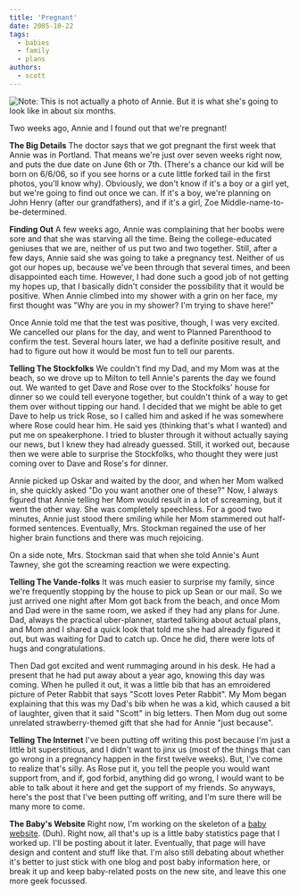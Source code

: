 ```yaml
---
title: 'Pregnant'
date: 2005-10-22
tags:
  - babies
  - family
  - plans
authors:
  - scott
---
```


![Note: This is not actually a photo of Annie. But it is what she's going to look like in about six months.](/images/pregnant.jpg "Note: This is not actually a photo of Annie. But it is what she's going to look like in about six months.")

Two weeks ago, Annie and I found out that we're pregnant!

**The Big Details** The doctor says that we got pregnant the first week that Annie was in Portland. That means we're just over seven weeks right now, and puts the due date on June 6th or 7th. (There's a chance our kid will be born on 6/6/06, so if you see horns or a cute little forked tail in the first photos, you'll know why). Obviously, we don't know if it's a boy or a girl yet, but we're going to find out once we can. If it's a boy, we're planning on John Henry (after our grandfathers), and if it's a girl, Zoe Middle-name-to-be-determined.

**Finding Out** A few weeks ago, Annie was complaining that her boobs were sore and that she was starving all the time. Being the college-educated geniuses that we are, neither of us put two and two together. Still, after a few days, Annie said she was going to take a pregnancy test. Neither of us got our hopes up, because we've been through that several times, and been disappointed each time. However, I had done such a good job of not getting my hopes up, that I basically didn't consider the possibility that it would be positive. When Annie climbed into my shower with a grin on her face, my first thought was "Why are you in my shower? I'm trying to shave here!"

Once Annie told me that the test was positive, though, I was very excited. We cancelled our plans for the day, and went to Planned Parenthood to confirm the test. Several hours later, we had a definite positive result, and had to figure out how it would be most fun to tell our parents.

**Telling The Stockfolks** We couldn't find my Dad, and my Mom was at the beach, so we drove up to Milton to tell Annie's parents the day we found out. We wanted to get Dave and Rose over to the Stockfolks' house for dinner so we could tell everyone together, but couldn't think of a way to get them over without tipping our hand. I decided that we might be able to get Dave to help us trick Rose, so I called him and asked if he was somewhere where Rose could hear him. He said yes (thinking that's what I wanted) and put me on speakerphone. I tried to bluster through it without actually saying our news, but I knew they had already guessed. Still, it worked out, because then we were able to surprise the Stockfolks, who thought they were just coming over to Dave and Rose's for dinner.

Annie picked up Oskar and waited by the door, and when her Mom walked in, she quickly asked "Do you want another one of these?" Now, I always figured that Annie telling her Mom would result in a lot of screaming, but it went the other way. She was completely speechless. For a good two minutes, Annie just stood there smiling while her Mom stammered out half-formed sentences. Eventually, Mrs. Stockman regained the use of her higher brain functions and there was much rejoicing.

On a side note, Mrs. Stockman said that when she told Annie's Aunt Tawney, she got the screaming reaction we were expecting.

**Telling The Vande-folks** It was much easier to surprise my family, since we're frequently stopping by the house to pick up Sean or our mail. So we just arrived one night after Mom got back from the beach, and once Mom and Dad were in the same room, we asked if they had any plans for June. Dad, always the practical uber-planner, started talking about actual plans, and Mom and I shared a quick look that told me she had already figured it out, but was waiting for Dad to catch up. Once he did, there were lots of hugs and congratulations.

Then Dad got excited and went rummaging around in his desk. He had a present that he had put away about a year ago, knowing this day was coming. When he pulled it out, it was a little bib that has an emroidered picture of Peter Rabbit that says "Scott loves Peter Rabbit". My Mom began explaining that this was my Dad's bib when he was a kid, which caused a bit of laughter, given that it said "Scott" in big letters. Then Mom dug out some unrelated strawberry-themed gift that she had for Annie "just because".

**Telling The Internet** I've been putting off writing this post because I'm just a little bit superstitious, and I didn't want to jinx us (most of the things that can go wrong in a pregnancy happen in the first twelve weeks). But, I've come to realize that's silly. As Rose put it, you tell the people you would want support from, and if, god forbid, anything did go wrong, I would want to be able to talk about it here and get the support of my friends. So anyways, here's the post that I've been putting off writing, and I'm sure there will be many more to come.

**The Baby's Website** Right now, I'm working on the skeleton of a [baby website](http://baby.spaceninja.com/). (Duh). Right now, all that's up is a little baby statistics page that I worked up. I'll be posting about it later. Eventually, that page will have design and content and stuff like that. I'm also still debating about whether it's better to just stick with one blog and post baby information here, or break it up and keep baby-related posts on the new site, and leave this one more geek focussed.
